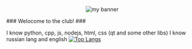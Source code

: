 

<!--
**GYelejin/gyelejin** is a ✨ _special_ ✨ repository because its `README.md` (this file) appears on your GitHub profile.

Here are some ideas to get you started:

- 🔭 I’m currently working on ...
- 🌱 I’m currently learning ...
- 👯 I’m looking to collaborate on ...
- 🤔 I’m looking for help with ...
- 💬 Ask me about ...
- 📫 How to reach me: ...
- 😄 Pronouns: ...
- ⚡ Fun fact: ...
-->
<p align="center">
<img src="https://user-images.githubusercontent.com/83309486/145721861-c579b83a-c817-4669-a8bf-49fca66a9ddc.png" alt="my banner">
</p>
### Welocome to the club! ###

I know python, cpp, js, nodejs, html, css
(qt and some other libs)
I know russian lang and english
[![Top Langs](https://github-readme-stats.vercel.app/api/top-langs/?username=yushi1007&layout=compact)](https://github.com/GYelejin)
